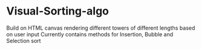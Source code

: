 # Visual-Sorting-algo
Build on HTML canvas rendering different towers of different lengths based on user input
Currently contains methods for Insertion, Bubble and Selection sort